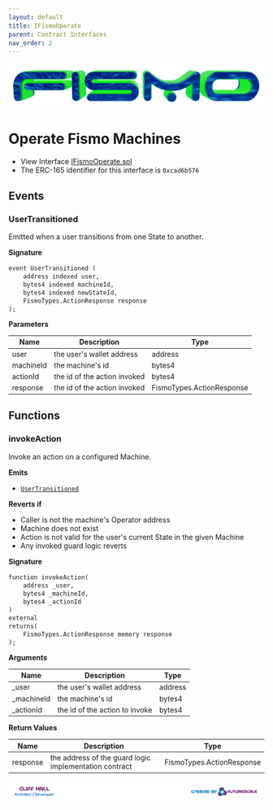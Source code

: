 ```yaml
---
layout: default
title: IFismoOperate
parent: Contract Interfaces
nav_order: 2
---
```

![Fismo](../images/fismo-logo.png)

# Operate Fismo Machines
* View Interface [IFismoOperate.sol](../../contracts/interfaces/IFismoOperate.sol)
* The ERC-165 identifier for this interface is `0xcad6b576`

## Events

### UserTransitioned
Emitted when a user transitions from one State to another.

**Signature**
```solidity
event UserTransitioned (
    address indexed user, 
    bytes4 indexed machineId, 
    bytes4 indexed newStateId, 
    FismoTypes.ActionResponse response
);
```
**Parameters**

| Name        | Description                  | Type     |
|-------------|------------------------------|----------|
| user        | the user's wallet address    | address  | 
| machineId   | the machine's id             | bytes4  | 
| actionId | the id of the action invoked | bytes4  | 
| response | the id of the action invoked | FismoTypes.ActionResponse  |

## Functions

### invokeAction
Invoke an action on a configured Machine.

**Emits**
* [`UserTransitioned`](#usertransitioned)

**Reverts if**
- Caller is not the machine's Operator address
- Machine does not exist
- Action is not valid for the user's current State in the given Machine
- Any invoked guard logic reverts

**Signature**
```solidity
function invokeAction(
    address _user, 
    bytes4 _machineId, 
    bytes4 _actionId
) 
external
returns(
    FismoTypes.ActionResponse memory response
);
```

**Arguments**

| Name      | Description                    | Type     |
| ----------- |--------------------------------|----------|
| _user | the user's wallet address      | address  | 
| _machineId | the machine's id               | bytes4  | 
| _actionId | the id of the action to invoke | bytes4  | 

**Return Values**

| Name        | Description                                | Type          |
| ------------- |--------------------------------------------|-------------|
| response | the address of the guard logic implementation contract| FismoTypes.ActionResponse |

[![Created by Futurescale](../images/created-by.png)](https://futurescale.com)